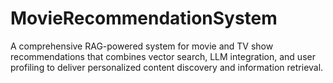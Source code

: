 # MovieRecommendationSystem
A comprehensive RAG-powered system for movie and TV show recommendations that combines vector search, LLM integration, and user profiling to deliver personalized content discovery and information retrieval.
